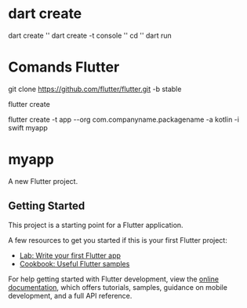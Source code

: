 # dart create

dart create '<nome do projeto>'
dart create -t console '<nome do projeto>'
cd '<nome do projeto>'
dart run

# Comands Flutter

git clone <https://github.com/flutter/flutter.git> -b stable

flutter create

flutter create -t app --org com.companyname.packagename -a kotlin -i swift myapp

# myapp

A new Flutter project.

## Getting Started

This project is a starting point for a Flutter application.

A few resources to get you started if this is your first Flutter project:

- [Lab: Write your first Flutter app](https://docs.flutter.dev/get-started/codelab)
- [Cookbook: Useful Flutter samples](https://docs.flutter.dev/cookbook)

For help getting started with Flutter development, view the
[online documentation](https://docs.flutter.dev/), which offers tutorials,
samples, guidance on mobile development, and a full API reference.
